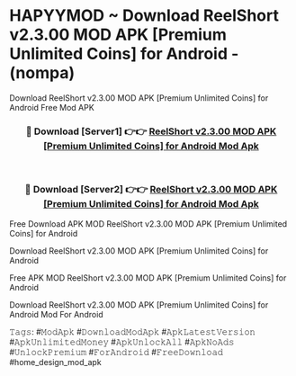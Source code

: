 # HAPYYMOD ~ Download ReelShort v2.3.00 MOD APK [Premium Unlimited Coins] for Android - (nompa)
Download ReelShort v2.3.00 MOD APK [Premium Unlimited Coins] for Android Free Mod APK

<div align="center">
<h3>🔴 Download [Server1] 👉👉 <a href="https://apk-comot.site?title=ReelShort_v2.3.00_MOD_APK_[Premium_Unlimited_Coins]_for_Android">ReelShort v2.3.00 MOD APK [Premium Unlimited Coins] for Android Mod Apk</a></h3><br>

<h3>🔴 Download [Server2] 👉👉 <a href="https://apk-comot.site?title=ReelShort_v2.3.00_MOD_APK_[Premium_Unlimited_Coins]_for_Android">ReelShort v2.3.00 MOD APK [Premium Unlimited Coins] for Android Mod Apk</a></h3>
</div>


Free Download APK MOD ReelShort v2.3.00 MOD APK [Premium Unlimited Coins] for Android

Download ReelShort v2.3.00 MOD APK [Premium Unlimited Coins] for Android 

Free APK MOD ReelShort v2.3.00 MOD APK [Premium Unlimited Coins] for Android 

Download ReelShort v2.3.00 MOD APK [Premium Unlimited Coins] for Android Mod For Android

𝚃𝚊𝚐𝚜: #𝙼𝚘𝚍𝙰𝚙𝚔 #𝙳𝚘𝚠𝚗𝚕𝚘𝚊𝚍𝙼𝚘𝚍𝙰𝚙𝚔 #𝙰𝚙𝚔𝙻𝚊𝚝𝚎𝚜𝚝𝚅𝚎𝚛𝚜𝚒𝚘𝚗 #𝙰𝚙𝚔𝚄𝚗𝚕𝚒𝚖𝚒𝚝𝚎𝚍𝙼𝚘𝚗𝚎𝚢 #𝙰𝚙𝚔𝚄𝚗𝚕𝚘𝚌𝚔𝙰𝚕𝚕 #𝙰𝚙𝚔𝙽𝚘𝙰𝚍𝚜 #𝚄𝚗𝚕𝚘𝚌𝚔𝙿𝚛𝚎𝚖𝚒𝚞𝚖 #𝙵𝚘𝚛𝙰𝚗𝚍𝚛𝚘𝚒𝚍 #𝙵𝚛𝚎𝚎𝙳𝚘𝚠𝚗𝚕𝚘𝚊𝚍 #home_design_mod_apk